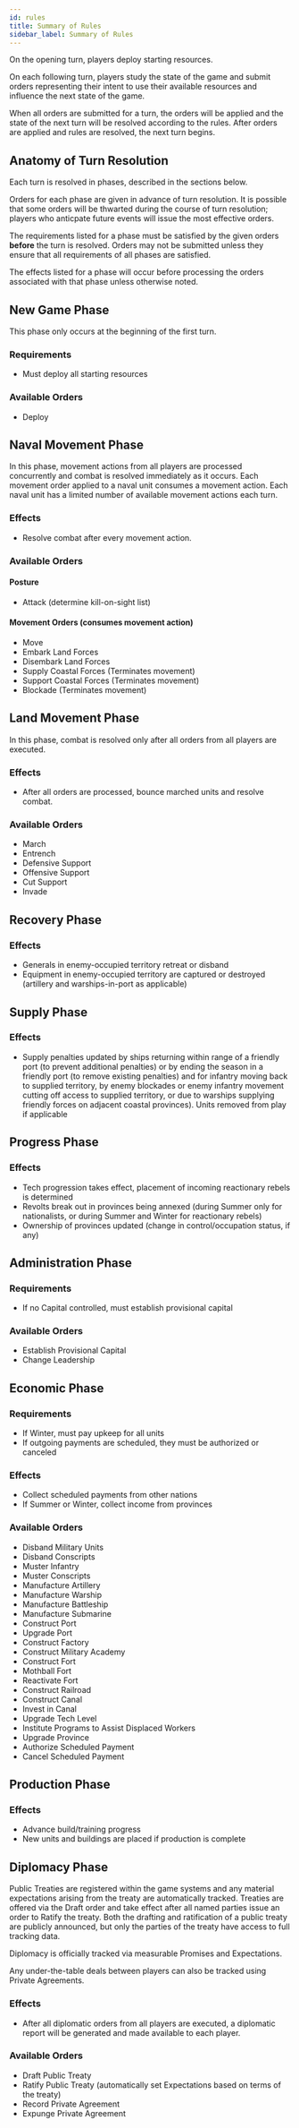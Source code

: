```yaml
---
id: rules
title: Summary of Rules
sidebar_label: Summary of Rules
---
```


On the opening turn, players deploy starting resources.

On each following turn, players study the state of the game and submit orders representing their intent to use their available resources and influence the next state of the game.

When all orders are submitted for a turn, the orders will be applied and the state of the next turn will be resolved according to the rules. After orders are applied and rules are resolved, the next turn begins.

## Anatomy of Turn Resolution

Each turn is resolved in phases, described in the sections below.

Orders for each phase are given in advance of turn resolution. It is possible that some orders will be thwarted during the course of turn resolution; players who anticpate future events will issue the most effective orders.

The requirements listed for a phase must be satisfied by the given orders **before** the turn is resolved. Orders may not be submitted unless they ensure that all requirements of all phases are satisfied.

The effects listed for a phase will occur before processing the orders associated with that phase unless otherwise noted.

## New Game Phase

This phase only occurs at the beginning of the first turn.

### Requirements

- Must deploy all starting resources

### Available Orders

- Deploy

## Naval Movement Phase

In this phase, movement actions from all players are processed concurrently and combat is resolved immediately as it occurs. Each movement order applied to a naval unit consumes a movement action. Each naval unit has a limited number of available movement actions each turn.

### Effects

- Resolve combat after every movement action.

### Available Orders

#### Posture

- Attack (determine kill-on-sight list)

#### Movement Orders (consumes movement action)

- Move
- Embark Land Forces
- Disembark Land Forces
- Supply Coastal Forces (Terminates movement)
- Support Coastal Forces (Terminates movement)
- Blockade (Terminates movement)

## Land Movement Phase

In this phase, combat is resolved only after all orders from all players are executed.

### Effects

- After all orders are processed, bounce marched units and resolve combat.

### Available Orders

- March
- Entrench
- Defensive Support
- Offensive Support
- Cut Support
- Invade

## Recovery Phase

### Effects

- Generals in enemy-occupied territory retreat or disband
- Equipment in enemy-occupied territory are captured or destroyed (artillery and warships-in-port as applicable)

## Supply Phase

### Effects

- Supply penalties updated by ships returning within range of a friendly port (to prevent additional penalties) or by ending the season in a friendly port (to remove existing penalties) and for infantry moving back to supplied territory, by enemy blockades or enemy infantry movement cutting off access to supplied territory, or due to warships supplying friendly forces on adjacent coastal provinces). Units removed from play if applicable

## Progress Phase

### Effects

- Tech progression takes effect, placement of incoming reactionary rebels is determined
- Revolts break out in provinces being annexed (during Summer only for nationalists, or during Summer and Winter for reactionary rebels)
- Ownership of provinces updated (change in control/occupation status, if any)

## Administration Phase

### Requirements

- If no Capital controlled, must establish provisional capital

### Available Orders

- Establish Provisional Capital
- Change Leadership

## Economic Phase

### Requirements

- If Winter, must pay upkeep for all units
- If outgoing payments are scheduled, they must be authorized or canceled

### Effects

- Collect scheduled payments from other nations
- If Summer or Winter, collect income from provinces

### Available Orders

- Disband Military Units
- Disband Conscripts
- Muster Infantry
- Muster Conscripts
- Manufacture Artillery
- Manufacture Warship
- Manufacture Battleship
- Manufacture Submarine
- Construct Port
- Upgrade Port
- Construct Factory
- Construct Military Academy
- Construct Fort
- Mothball Fort
- Reactivate Fort
- Construct Railroad
- Construct Canal
- Invest in Canal
- Upgrade Tech Level
- Institute Programs to Assist Displaced Workers
- Upgrade Province
- Authorize Scheduled Payment
- Cancel Scheduled Payment

## Production Phase

### Effects

- Advance build/training progress
- New units and buildings are placed if production is complete

## Diplomacy Phase

Public Treaties are registered within the game systems and any material expectations arising from the treaty are automatically tracked. Treaties are offered via the Draft order and take effect after all named parties issue an order to Ratify the treaty. Both the drafting and ratification of a public treaty are publicly announced, but only the parties of the treaty have access to full tracking data.

Diplomacy is officially tracked via measurable Promises and Expectations.

Any under-the-table deals between players can also be tracked using Private Agreements.

### Effects

- After all diplomatic orders from all players are executed, a diplomatic report will be generated and made available to each player.

### Available Orders

- Draft Public Treaty
- Ratify Public Treaty (automatically set Expectations based on terms of the treaty)
- Record Private Agreement
- Expunge Private Agreement
